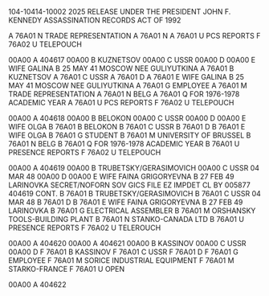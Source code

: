 104-10414-10002
2025 RELEASE UNDER THE PRESIDENT JOHN F. KENNEDY ASSASSINATION RECORDS ACT OF 1992

A 76A01 N TRADE REPRESENTATION
A 76A01 N
A 76A01 U PCS REPORTS
F 76A02 U TELEPOUCH

00A00 A 404617
00A00 B KUZNETSOV
00A00 C USSR
00A00 D
00A00 E WIFE GALINA B 25 MAY 41 MOSCOW NEE GULIYUTKINA
A 76A01 B KUZNETSOV
A 76A01 C USSR
A 76A01 D
A 76A01 E WIFE GALINA B 25 MAY 41 MOSCOW NEE GULIYUTKINA
A 76A01 G EMPLOYEE
A 76A01 M TRADE REPRESENTATION
A 76A01 N BELG
A 76A01 Q FOR 1976-1978 ACADEMIC YEAR
A 76A01 U PCS REPORTS
F 76A02 U TELEPOUCH

00A00 A 404618
00A00 B BELOKON
00A00 C USSR
00A00 D
00A00 E WIFE OLGA
B 76A01 B BELOKON
B 76A01 C USSR
B 76A01 D
B 76A01 E WIFE OLGA
B 76A01 G STUDENT
B 76A01 M UNIVERSITY OF BRUSSEL
B 76A01 N BELG
B 76A01 Q FOR 1976-1978 ACADEMIC YEAR
B 76A01 U PRESENCE REPORTS
F 76A02 U TELEPOUCH

00A00 A 404619
00A00 B TRUBETSKY/GERASIMOVICH
00A00 C USSR 04 MAR 48
00A00 D
00A00 E WIFE FAINA GRIGORYEVNA B 27 FEB 49 LARINOVKA
SECRET/NOFORN SOV GICS FILE EZ IMPDET CL BY 005877
404619 CONT.
B 76A01 B TRUBETSKY/GERASIMOVICH
B 76A01 C USSR 04 MAR 48
B 76A01 D
B 76A01 E WIFE FAINA GRIGORYEVNA B 27 FEB 49 LARINOVKA
B 76A01 G ELECTRICAL ASSEMBLER
B 76A01 M ORSHANSKY TOOLS-BUILDING PLANT
B 76A01 N STANKO-CANADA LTD
B 76A01 U PRESENCE REPORTS
F 76A02 U TELEROUCH

00A00 A 404620
00A00 A 404621
00A00 B KASSINOV
00A00 C USSR
00A00 D
F 76A01 B KASSINOV
F 76A01 C USSR
F 76A01 D
F 76A01 G EMPLOYEE
F 76A01 M SORICE INDUSTRIAL EQUIPMENT
F 76A01 M STARKO-FRANCE
F 76A01 U OPEN

00A00 A 404622

